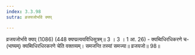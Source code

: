 ```yaml
---
index: 3.3.98
sutra: व्रजयजोर्भावे क्यप्

---
```

 व्रजयजोर्भावे क्यप् (1086) (448 क्यप्प्रत्ययविधिसूत्रम्॥ 3 । 3 । 1 आ. 26) - क्यब्विधिरधिकरणे च- (भाष्यम्) क्यब्विधिरधिरकरणे चेति वक्तव्यम्। समजन्ति तस्यां समज्या॥ व्रजयजो॥ 98॥ 